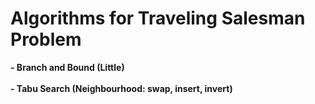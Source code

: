 # Algorithms for Traveling Salesman Problem
**- Branch and Bound (Little)**
<br></br>
**- Tabu Search (Neighbourhood: swap, insert, invert)**